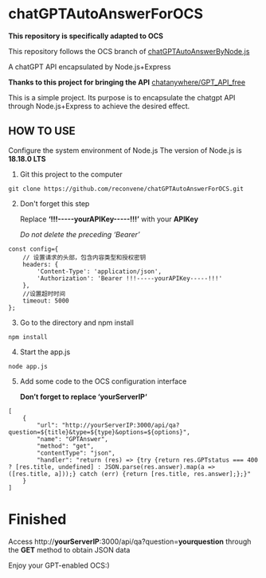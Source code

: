 # chatGPTAutoAnswerForOCS

**This repository is specifically adapted to OCS**

This repository follows the OCS branch of [chatGPTAutoAnswerByNode.js](https://github.com/reconvene/chatGPTAutoAnswerByNode.js/tree/OCS)

A chatGPT API encapsulated by Node.js+Express

**Thanks to this project for bringing the API**  [chatanywhere/GPT_API_free](https://github.com/chatanywhere/GPT_API_free) 

This is a simple project. Its purpose is to encapsulate the chatgpt API through Node.js+Express to achieve the desired effect.

HOW TO USE
---

Configure the system environment of Node.js
The version of Node.js is **18.18.0 LTS**

1.  Git this project to the computer
```
git clone https://github.com/reconvene/chatGPTAutoAnswerForOCS.git
```

2.  Don't forget this step

    Replace **‘!!!-----yourAPIKey-----!!!’** with your **APIKey**
   
    *Do not delete the preceding ‘Bearer’*
```
const config={
	// 设置请求的头部，包含内容类型和授权密钥
	headers: {
		'Content-Type': 'application/json',
		'Authorization': 'Bearer !!!-----yourAPIKey-----!!!'
	},
	//设置超时时间
	timeout: 5000
};
```

3. Go to the directory and npm install
```
npm install
```

4. Start the app.js
```
node app.js
```

5. Add some code to the OCS configuration interface
   
   **Don’t forget to replace ‘yourServerIP‘**
```
[
    {
        "url": "http://yourServerIP:3000/api/qa?question=${title}&type=${type}&options=${options}",
        "name": "GPTAnswer",
        "method": "get",
        "contentType": "json",
        "handler": "return (res) => {try {return res.GPTstatus === 400 ? [res.title, undefined] : JSON.parse(res.answer).map(a => ([res.title, a]));} catch (err) {return [res.title, res.answer];};}"
    }
]
```
# Finished
Access http://**yourServerIP**:3000/api/qa?question=**yourquestion** through the **GET** method to obtain JSON data

Enjoy your GPT-enabled OCS:)

